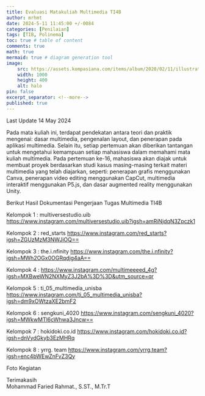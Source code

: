 ```yaml
---
title: Evaluasi Matakuliah Multimedia TI4B
author: mrhmt
date: 2024-5-11 11:45:00 +/-0084
categories: [Penilaian]
tags: [TIB, Polinema]
toc: true # table of content
comments: true 
math: true
mermaid: true # diagram generation tool
image:
    src: https://assets.kompasiana.com/items/album/2020/02/11/illustration-technology-vector-53876-5319-5e422683097f36022e3b76d2.jpg
    width: 1000 
    height: 400
    alt: halo
pin: false
excerpt_separator: <!--more-->
published: true
---
```


Last Update 14 May 2024

Pada mata kuliah ini, terdapat pendekatan antara teori dan praktik mengenai: dasar multimedia, pengenalan layout, dan penerapan pada aplikasi multimedia. Selain itu, setiap pertemuan akan diberikan tantangan untuk mengetahui kemampuan setiap mahasiswa dalam memahami mata kuliah multimedia. Pada pertemuan ke-16, mahasiswa akan diajak untuk membuat proyek berdasarkan studi kasus masing-masing terkait materi multimedia yang telah diajarkan, seperti: penerapan grafis menggunakan Canva, penerapan video editing menggunakan CapCut, multimedia interaktif menggunakan P5.js, dan dasar augmented reality menggunakan Unity.

Berikut Hasil Dokumentasi Pengerjaan Tugas Multimedia TI4B

Kelompok 1 : multiversestudio.uib
https://www.instagram.com/multiversestudio.uib?igsh=amRiNjdqN3Zpczk1

Kelompok 2 : red_starts
https://www.instagram.com/red_starts?igsh=ZGUzMzM3NWJiOQ==

Kelompok 3 : the.i.nfinity
https://www.instagram.com/the.i.nfinity?igsh=MWh2OGx0OGRqdjg4aA==

Kelompok 4 : https://www.instagram.com/multimeeeed_4g?igsh=MXBweWN2NXMyZ3J2bA%3D%3D&utm_source=qr

Kelompok 5 : ti_05_multimedia_unisba 
https://www.instagram.com/ti_05_multimedia_unisba?igsh=dm9xOWtzaXE2bmF2

Kelompok 6 : sengkuni_4020
https://www.instagram.com/sengkuni_4020?igsh=MWkwMTl6cWhwa3Jncw==

Kelompok 7 : hokidoki.co.id
https://www.instagram.com/hokidoki.co.id?igsh=dnVydGkyb3EzMHRq

Kelompok 8 : yrrg. team
https://www.instagram.com/yrrg.team?igsh=enc4bWEwZnFvZ3Qy

Foto Kegiatan <br>



Terimakasih<br>
Mohammad Faried Rahmat., S.ST., M.Tr.T